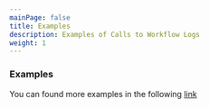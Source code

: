 ```yaml
---
mainPage: false
title: Examples
description: Examples of Calls to Workflow Logs
weight: 1
---
```


### Examples

You can found more examples in the following [link](/docs/general/examples.html)